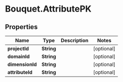 # Bouquet.AttributePK

## Properties
Name | Type | Description | Notes
------------ | ------------- | ------------- | -------------
**projectId** | **String** |  | [optional] 
**domainId** | **String** |  | [optional] 
**dimensionId** | **String** |  | [optional] 
**attributeId** | **String** |  | [optional] 


